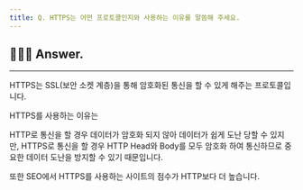 ```yaml
---
title: Q. HTTPS는 어떤 프로토콜인지와 사용하는 이유를 말씀해 주세요.
---
```


## 🧑🏻‍💻 Answer.
---

HTTPS는 SSL(보안 소켓 계층)을 통해 암호화된 통신을 할 수 있게 해주는 프로토콜입니다.

HTTPS를 사용하는 이유는 

HTTP로 통신을 할 경우 데이터가 암호화 되지 않아 데이터가 쉽게 도난 당할 수 있지만, 
HTTPS로 통신을 할 경우 HTTP Head와 Body를 모두 암호화 하여 통신하므로 중요한 데이터 도난을 방지할 수 있기 때문입니다.

또한 SEO에서 HTTPS를 사용하는 사이트의 점수가 HTTP보다 더 높습니다.